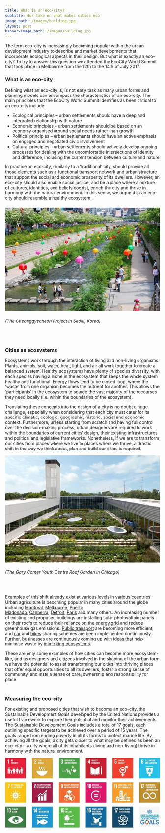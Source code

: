 ```yaml
---
title: What is an eco-city?
subtitle: Our take on what makes cities eco
image_path: /images/building.jpg
layout: post
banner-image_path: /images/building.jpg
---
```



The term eco-city is increasingly becoming popular within the urban development industry to describe and market developments that incorporate ecological aspects in their design. But what is exactly an eco-city? To try to answer this question we attended the EcoCity World Summit that took place in Melbourne from the 12th to the 14th of July 2017.

### What is an eco-city

Defining what an eco-city is, is not easy task as many urban forms and planning models can encompass the characteristics of an eco-city. The main principles that the EcoCity World Summit identifies as been critical to an eco-city include:

* Ecological principles – urban settlements should have a deep and integrated relationship with nature
* Economic principles – urban settlements should be based on an economy organised around social needs rather than growth
* Political principles – urban settlements should have an active emphasis on engaged and negotiated civic involvement
* Cultural principles – urban settlements should actively develop ongoing processes for dealing with the uncomfortable intersections of identity and difference, including the current tension between culture and nature

In practice an eco-city, similarly to a ‘traditional’ city, should provide all those elements such as a functional transport network and urban structure that support the social and economic prosperity of its dwellers. However, an eco-city should also enable social justice, and be a place where a mixture of cultures, identities, and beliefs coexist, enrich the city and thrive in harmony with the natural environment. In this sense, we argue that an eco-city should resemble a healthy ecosystem.

### ![](/uploads/versions/image-1---x----943-628x---.jpg)

###### (The Cheonggyecheon Project in Seoul, Korea)

### &nbsp;

### Cities as ecosystems

Ecosystems work through the interaction of living and non-living organisms. Plants, animals, soil, water, heat, light, and air all work together to create a balanced system. Healthy ecosystems have plenty of species diversity, with each species having a niche in the ecosystem that keeps the whole system healthy and functional. Energy flows tend to be closed loop, where the ‘waste’ from one organism becomes the nutrient for another. This allows the ‘participants’ in the ecosystem to source the vast majority of the recourses they need locally (i.e. within the boundaries of the ecosystem).

Translating these concepts into the design of a city is no doubt a huge challenge, especially when considering that each city must cater for its specific climatic, ecologic, geographic, historic, social and economic context. Furthermore, unless starting from scratch and having full control over the decision-making process, urban designers are required to work within the boundaries of current cities’ design, their existing infrastructures and political and legislative frameworks. Nonetheless, if we are to transform our cities from places where we live to places where we thrive, a drastic shift in the way we think about, plan and build our cities is required.

![](/uploads/versions/image-2---x----946-652x---.jpg)

###### (The Gary Comer Youth Centre Roof Garden in Chicago)

&nbsp;

Examples of this shift already exist at various levels in various countries. Urban agriculture is becoming popular in many cities around the globe including&nbsp;[Montreal](http://www.rooftopgardens.alternatives.ca/),&nbsp;[Melbourne](http://www.mysmartgarden.org.au/),&nbsp;[Puerto Madonado](http://caminoverde.org/),&nbsp;[Canberra](http://www.urbanagriculture.org.au/canberra-city-farm/),&nbsp;[Detroit](http://detroitdirt.org/),&nbsp;[Paris](https://www.paris.fr/services-et-infos-pratiques)&nbsp;and many others. An increasing number of existing and proposed buildings are installing solar photovoltaic panels on their roofs to reduce their reliance on the energy grid and reduce greenhouse gas emissions.&nbsp;[Public transport](http://reneweconomy.com.au/adelaide-creates-worlds-first-solar-powered-public-transport-system-32530/) are becoming more efficient, and&nbsp;[car](http://theconversation.com/1-000-cars-and-no-garage-why-car-sharing-works-31179)&nbsp;and&nbsp;[bikes](http://www.icebike.org/bike-share-programs/) sharing schemes are been implemented continuously. Further, businesses are continuously coming up with ideas that help minimise waste by&nbsp;[mimicking ecosystems](https://www.theguardian.com/uk/2003/feb/12/helencarter).

These are only some examples of how cities can become more ecosystem-like, and as designers and citizens involved in the shaping of the urban form we have the potential to assist transforming our cities into thriving places that offer equal opportunities to all its dwellers, foster a strong sense of community, and instil a sense of care, ownership and responsibility for place.

### <br>Measuring the eco-city

For existing and proposed cities that wish to become an eco-city, the Sustainable Development Goals developed by the United Nations provides a useful framework to explore their potential and monitor their achievements. The Sustainable Development Goals includes a total of 17 goals, each outlining specific targets to be achieved over a period of 15 years. The goals range from ending poverty in all its forms to protect marine life. By achieving all the goals, a city gets closer to what may be defined as been an eco-city – a city where all of its inhabitants (living and non-living) thrive in harmony with the natural environment.

![](/uploads/versions/image-3---x----930-419x---.jpg)